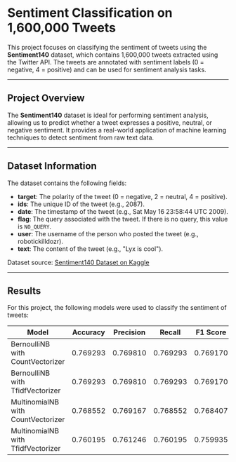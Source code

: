 # Sentiment Classification on 1,600,000 Tweets

This project focuses on classifying the sentiment of tweets using the **Sentiment140** dataset, which contains 1,600,000 tweets extracted using the Twitter API. The tweets are annotated with sentiment labels (0 = negative, 4 = positive) and can be used for sentiment analysis tasks.

---

## Project Overview

The **Sentiment140** dataset is ideal for performing sentiment analysis, allowing us to predict whether a tweet expresses a positive, neutral, or negative sentiment. It provides a real-world application of machine learning techniques to detect sentiment from raw text data.

---

## Dataset Information

The dataset contains the following fields:

- **target**: The polarity of the tweet (0 = negative, 2 = neutral, 4 = positive).
- **ids**: The unique ID of the tweet (e.g., 2087).
- **date**: The timestamp of the tweet (e.g., Sat May 16 23:58:44 UTC 2009).
- **flag**: The query associated with the tweet. If there is no query, this value is `NO_QUERY`.
- **user**: The username of the person who posted the tweet (e.g., robotickilldozr).
- **text**: The content of the tweet (e.g., "Lyx is cool").

Dataset source: [Sentiment140 Dataset on Kaggle](https://www.kaggle.com/datasets/kazanova/sentiment140)

---

## Results

For this project, the following models were used to classify the sentiment of tweets:

| Model                               | Accuracy | Precision | Recall | F1 Score |
|--------------------------------------|----------|-----------|--------|----------|
| BernoulliNB with CountVectorizer     | 0.769293 | 0.769810  | 0.769293 | 0.769170 |
| BernoulliNB with TfidfVectorizer     | 0.769293 | 0.769810  | 0.769293 | 0.769170 |
| MultinomialNB with CountVectorizer   | 0.768552 | 0.769167  | 0.768552 | 0.768407 |
| MultinomialNB with TfidfVectorizer   | 0.760195 | 0.761246  | 0.760195 | 0.759935 |

